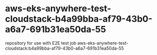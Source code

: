 # aws-eks-anywhere-test-cloudstack-b4a99bba-af79-43b0-a6a7-691b31ea50da-55
repository for use with E2E test job aws-eks-anywhere-test-cloudstack:b4a99bba-af79-43b0-a6a7-691b31ea50da-55
